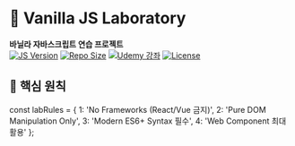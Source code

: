 # 🧪 Vanilla JS Laboratory 

**바닐라 자바스크립트 연습 프로젝트**  
[![JS Version](https://img.shields.io/badge/ECMAScript-2024-F7DF1E?logo=javascript)](https://262.ecma-international.org/)
[![Repo Size](https://img.shields.io/github/repo-size/johnwithsmile/project_javascript?color=34D399)](https://github.com/johnwithsmile/project_javascript)
[![Udemy 강좌](https://img.shields.io/badge/Udemy-JS_완벽_가이드-FF6600?logo=udemy&logoColor=white&style=for-the-badge)](https://www.udemy.com/course-dashboard-redirect/?course_id=4482286)
[![License](https://img.shields.io/badge/License-MIT-74AA9C)](LICENSE)


## 🧭 핵심 원칙
const labRules = {
1: 'No Frameworks (React/Vue 금지)',
2: 'Pure DOM Manipulation Only',
3: 'Modern ES6+ Syntax 필수',
4: 'Web Component 최대 활용'
};